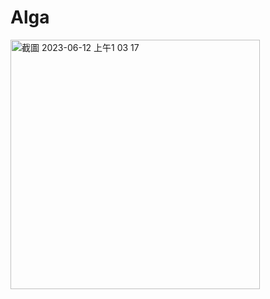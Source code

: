 # Alga
<img width="399" alt="截圖 2023-06-12 上午1 03 17" src="https://github.com/User-Howard/Alga/assets/60650989/1c39038c-8356-4cef-b1e5-135ecb0ecbd2">
